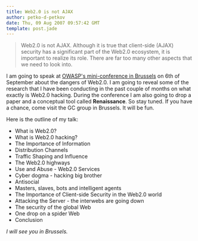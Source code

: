 ```yaml
---
title: Web2.0 is not AJAX
author: petko-d-petkov
date: Thu, 09 Aug 2007 09:57:42 GMT
template: post.jade
---
```


> Web2.0 is not AJAX. Although it is true that client-side (AJAX) security has a significant part of the Web2.0 ecosystem, it is important to realize its role. There are far too many other aspects that we need to look into.

I am going to speak at [OWASP's mini-conference in Brussels](http://www.owasp.org/index.php/Belgium#Next_Event:_OWASP_Day_.286-Sep-2007.29) on 6th of September about the dangers of Web2.0. I am going to reveal some of the research that I have been conducting in the past couple of months on what exactly is Web2.0 hacking. During the conference I am also going to drop a paper and a conceptual tool called **Renaissance**. So stay tuned. If you have a chance, come visit the GC group in Brussels. It will be fun.

Here is the outline of my talk:

* What is Web2.0?
* What is Web2.0 hacking?
* The Importance of Information
* Distribution Channels
* Traffic Shaping and Influence
* The Web2.0 highways
* Use and Abuse - Web2.0 Services
* Cyber dogma - hacking big brother
* Antisocial
* Masters, slaves, bots and intelligent agents
* The Importance of Client-side Security in the Web2.0 world
* Attacking the Server - the interwebs are going down
* The security of the global Web
* One drop on a spider Web
* Conclusion

_I will see you in Brussels._
